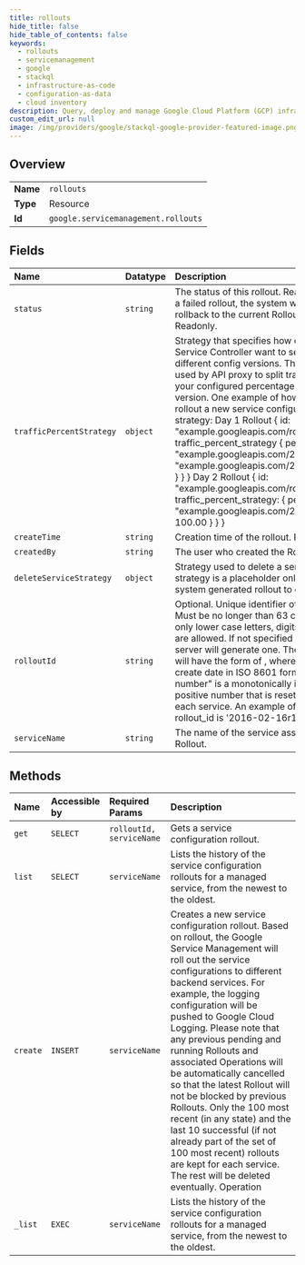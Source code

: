 ```yaml
---
title: rollouts
hide_title: false
hide_table_of_contents: false
keywords:
  - rollouts
  - servicemanagement
  - google    
  - stackql
  - infrastructure-as-code
  - configuration-as-data
  - cloud inventory
description: Query, deploy and manage Google Cloud Platform (GCP) infrastructure and resources using SQL
custom_edit_url: null
image: /img/providers/google/stackql-google-provider-featured-image.png
---
```

  
    

## Overview
<table><tbody>
<tr><td><b>Name</b></td><td><code>rollouts</code></td></tr>
<tr><td><b>Type</b></td><td>Resource</td></tr>
<tr><td><b>Id</b></td><td><code>google.servicemanagement.rollouts</code></td></tr>
</tbody></table>

## Fields
| Name | Datatype | Description |
|:-----|:---------|:------------|
| `status` | `string` | The status of this rollout. Readonly. In case of a failed rollout, the system will automatically rollback to the current Rollout version. Readonly. |
| `trafficPercentStrategy` | `object` | Strategy that specifies how clients of Google Service Controller want to send traffic to use different config versions. This is generally used by API proxy to split traffic based on your configured percentage for each config version. One example of how to gradually rollout a new service configuration using this strategy: Day 1 Rollout &#123; id: "example.googleapis.com/rollout_20160206" traffic_percent_strategy &#123; percentages: &#123; "example.googleapis.com/20160201": 70.00 "example.googleapis.com/20160206": 30.00 &#125; &#125; &#125; Day 2 Rollout &#123; id: "example.googleapis.com/rollout_20160207" traffic_percent_strategy: &#123; percentages: &#123; "example.googleapis.com/20160206": 100.00 &#125; &#125; &#125; |
| `createTime` | `string` | Creation time of the rollout. Readonly. |
| `createdBy` | `string` | The user who created the Rollout. Readonly. |
| `deleteServiceStrategy` | `object` | Strategy used to delete a service. This strategy is a placeholder only used by the system generated rollout to delete a service. |
| `rolloutId` | `string` | Optional. Unique identifier of this Rollout. Must be no longer than 63 characters and only lower case letters, digits, '.', '_' and '-' are allowed. If not specified by client, the server will generate one. The generated id will have the form of , where "date" is the create date in ISO 8601 format. "revision number" is a monotonically increasing positive number that is reset every day for each service. An example of the generated rollout_id is '2016-02-16r1' |
| `serviceName` | `string` | The name of the service associated with this Rollout. |
## Methods
| Name | Accessible by | Required Params | Description |
|:-----|:--------------|:----------------|:------------|
| `get` | `SELECT` | `rolloutId, serviceName` | Gets a service configuration rollout. |
| `list` | `SELECT` | `serviceName` | Lists the history of the service configuration rollouts for a managed service, from the newest to the oldest. |
| `create` | `INSERT` | `serviceName` | Creates a new service configuration rollout. Based on rollout, the Google Service Management will roll out the service configurations to different backend services. For example, the logging configuration will be pushed to Google Cloud Logging. Please note that any previous pending and running Rollouts and associated Operations will be automatically cancelled so that the latest Rollout will not be blocked by previous Rollouts. Only the 100 most recent (in any state) and the last 10 successful (if not already part of the set of 100 most recent) rollouts are kept for each service. The rest will be deleted eventually. Operation |
| `_list` | `EXEC` | `serviceName` | Lists the history of the service configuration rollouts for a managed service, from the newest to the oldest. |
